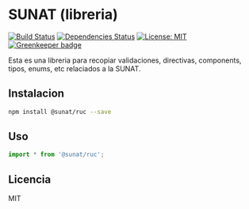 # SUNAT (libreria)

[![Build Status](https://travis-ci.org/pilmee/SUNAT.svg?branch=master)](https://travis-ci.org/pilmee/SUNAT) [![Dependencies Status](https://david-dm.org/pilmee/SUNAT.svg)](https://david-dm.org/pilmee/SUNAT.svg) [![License: MIT](https://img.shields.io/badge/License-MIT-green.svg)](https://opensource.org/licenses/MIT) [![Greenkeeper badge](https://badges.greenkeeper.io/pilmee/SUNAT.svg)](https://greenkeeper.io/)

Esta es una libreria para recopiar validaciones, directivas, components, tipos, enums, etc relaciados a la SUNAT.

## Instalacion
```bash
npm install @sunat/ruc --save
```

## Uso
```javascript
import * from '@sunat/ruc';
```

## Licencia
MIT

